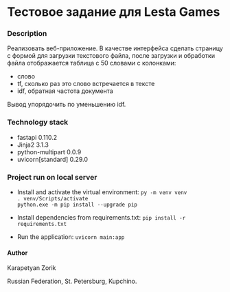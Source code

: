 # Тестовое задание для Lesta Games


### Description
Реализовать веб-приложение. В качестве интерфейса сделать страницу с формой для загрузки текстового файла, после загрузки и обработки файла отображается таблица с 50 словами с колонками:
- слово
- tf, сколько раз это слово встречается в тексте
- idf, обратная частота документа 

Вывод упорядочить по уменьшению idf.


### Technology stack
- fastapi 0.110.2
- Jinja2 3.1.3
- python-multipart 0.0.9
- uvicorn[standard] 0.29.0


### Project run on local server
- Install and activate the virtual environment:
```py -m venv venv```  
```. venv/Scripts/activate```  
```python.exe -m pip install --upgrade pip```

- Install dependencies from requirements.txt:
```pip install -r requirements.txt```

- Run the application:
```uvicorn main:app```


#### Author
Karapetyan Zorik

Russian Federation, St. Petersburg, Kupchino.